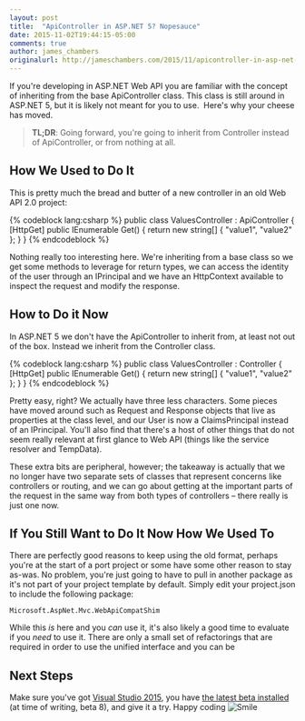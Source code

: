 ```yaml
---
layout: post
title:  "ApiController in ASP.NET 5? Nopesauce"
date: 2015-11-02T19:44:15-05:00
comments: true
author: james_chambers
originalurl: http://jameschambers.com/2015/11/apicontroller-in-asp-net-5-nopesauce/
---
```


If you're developing in ASP.NET Web API you are familiar with the concept of inheriting from the base ApiController class. This class is still around in ASP.NET 5, but it is likely not meant for you to use.&nbsp; Here's why your cheese has moved.

> **TL;DR**: Going forward, you're going to inherit from Controller instead of ApiController, or from nothing at all.

## How We Used to Do It

This is pretty much the bread and butter of a new controller in an old Web API 2.0 project:

{% codeblock lang:csharp %}
public class ValuesController : ApiController
{
    [HttpGet]
    public IEnumerable<string> Get()
    {
        return new string[] { "value1", "value2" };
    }
}
{% endcodeblock %}

Nothing really too interesting here. We're inheriting from a base class so we get some methods to leverage for return types, we can access the identity of the user through an IPrincipal and we have an HttpContext available to inspect the request and modify the response.

## How to Do it Now

In ASP.NET 5 we don't have the ApiController to inherit from, at least not out of the box. Instead we inherit from the Controller class.

{% codeblock lang:csharp %}
public class ValuesController : Controller
{
    [HttpGet]
    public IEnumerable<string> Get()
    {
        return new string[] { "value1", "value2" };
    }
}
{% endcodeblock %}

Pretty easy, right? We actually have three less characters. Some pieces have moved around such as Request and Response objects that live as properties at the class level, and our User is now a ClaimsPrincipal instead of an IPrincipal. You'll also find that there's a host of other things that do not seem really relevant at first glance to Web API (things like the service resolver and TempData).

These extra bits are peripheral, however; the takeaway is actually that we no longer have two separate sets of classes that represent concerns like controllers or routing, and we can go about getting at the important parts of the request in the same way from both types of controllers – there really is just one now.

## If You Still Want to Do It Now How We Used To

There are perfectly good reasons to keep using the old format, perhaps you're at the start of a port project or some have some other reason to stay as-was. No problem, you're just going to have to pull in another package as it's not part of your project template by default. Simply edit your project.json to include the following package:

    Microsoft.AspNet.Mvc.WebApiCompatShim

While this _is_ here and you _can_ use it, it's also likely a good time to evaluate if you _need_ to use it. There are only a small set of refactorings that are required in order to use the unified interface and you can be

## Next Steps

Make sure you've got [Visual Studio 2015][1], you have [the latest beta installed][2] (at time of writing, beta 8), and give it a try. Happy coding ![Smile][3]

[1]: https://www.visualstudio.com/?Wt.mc_id=DX_MVP4038205
[2]: http://docs.asp.net/en/latest/getting-started/installing-on-windows.html
[3]: http://jameschambers.com/wp-content/uploads/2015/11/wlEmoticon-smile.png
